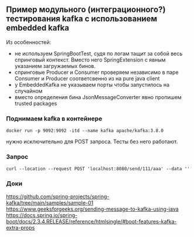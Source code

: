 ## Пример модульного (интеграционного?) тестирования kafka с использованием embedded kafka
Из особенностей:
- не используем SpringBootTest, судя по логам тащит за собой весь спринговый контекст. Вместо него SpringExtension
с явным указанием загружаемых бинов.
- спринговые Producer и Consumer проверяем независимо в паре Consumer и Producer соответсвенно из на pure java сlient    
- у EmbeddedKafka не указываем порты чтобы запустилось на случайном
- вместо определения бина JsonMessageConverter явно пропишем trusted packages
### Поднимаем kafka в контейнере
```shell
docker run -p 9092:9092 -itd --name kafka apache/kafka:3.8.0
```
нужно исключительно для POST запроса. Тесты без него работают. 
### Запрос
```shell
curl --location --request POST 'localhost:8080/send/111/aaa' --data ''
```
### Доки
<https://github.com/spring-projects/spring-kafka/tree/main/samples/sample-01>  
<https://www.geeksforgeeks.org/sending-message-to-kafka-using-java>  
<https://docs.spring.io/spring-boot/docs/2.3.4.RELEASE/reference/htmlsingle/#boot-features-kafka-extra-props>  
